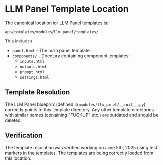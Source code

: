 # LLM Panel Template Location

The canonical location for LLM Panel templates is:

`app/templates/modules/llm_panel/templates/`

This includes:
- `panel.html` - The main panel template
- `components/` - Directory containing component templates:
  - `inputs.html`
  - `outputs.html`
  - `prompt.html`
  - `settings.html`

## Template Resolution

The LLM Panel blueprint (defined in `modules/llm_panel/__init__.py`) correctly points to this template directory. Any other template directories with similar names (containing "FUCKUP" etc.) are outdated and should be deleted.

## Verification

The template resolution was verified working on June 5th, 2025 using test markers in the templates. The templates are being correctly loaded from this location. 
